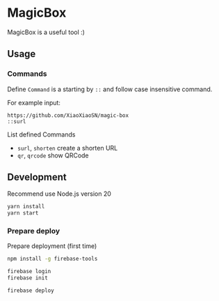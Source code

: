 # MagicBox
MagicBox is a useful tool :)

## Usage
### Commands
Define `Command` is a starting by `::` and follow case insensitive command.

For example input:
```
https://github.com/XiaoXiaoSN/magic-box
::surl
```

List defined Commands
- `surl`, `shorten` create a shorten URL
- `qr`, `qrcode` show QRCode

## Development                    

Recommend use Node.js version 20

```bash
yarn install
yarn start
```

### Prepare deploy
Prepare deployment (first time)

```bash                                
npm install -g firebase-tools

firebase login
firebase init
```

```bash
firebase deploy
```